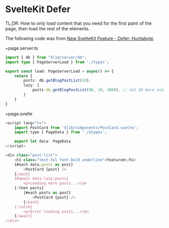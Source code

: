 # SvelteKit Defer

TL;DR: How to only load content that you need for the first paint of the page, then load the rest of the elements.

The following code was from 
[New SvelteKit Feature - Defer: Huntabyte](https://youtu.be/wTF9uunxSvA?si=xgz822qtf1_kheT2).

+page.server.ts
```ts
import { db } from "$lib/server/db";
import type { PageServerLoad } from './types';

export const load: PageServerLoad = async() => {
    return {
        posts: db.getBlogPostList(10),
        lazy: {
            posts.db.getBlogPostList(90, 10, 3000), // Get 90 more and ignore the first 10 since you already got it.
        }
    }
}
```

+page.svelte
```js
<script lang="ts">
    import PostCard from '$lib/components/PostCard.svelte';
    import type { PageData } from './$types';

    export let data: PageData
</script>

<div class="post-list">
    <h1 class="text-3xl font-bold underline">Featured</h1>
    {#each data.posts as post}
        <PostCard {post} />
    {/each}
    {#await data.lazy.posts}
        <p>Loading more posts...</p>
    {:then posts}
        {#each posts as post}
            <PostCard {post} />
        {/each}
    {:catch}
        <p>Error loading posts...</p>
    {/await}
</div>
```